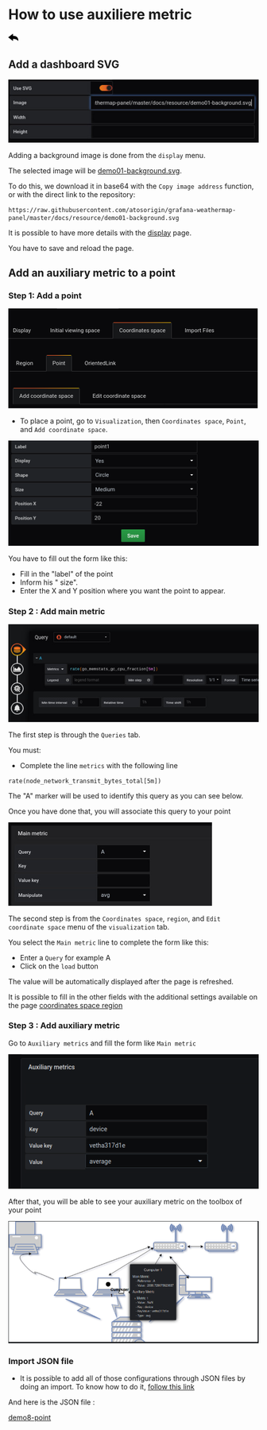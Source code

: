# How to use auxiliere metric
[![](../../screenshots/other/Go-back.png)](README.md)
 
## Add a dashboard SVG

![step 01](../../screenshots/demo/tutorial01/step01.jpg)


Adding a background image is done from the `display` menu.

The selected image will be [demo01-background.svg](../../resource/demo01-background.svg). 

To do this, we download it in base64 with the `Copy image address` function, or with the direct link to the repository: 


```
https://raw.githubusercontent.com/atosorigin/grafana-weathermap-panel/master/docs/resource/demo01-background.svg

```

It is possible to have more details with the [display](../editor/display.md) page.

You have to save and reload the page.

## Add  an auxiliary metric to a point

### Step 1: Add a point


![step 09](../../screenshots/demo/tutorial01/add-coordinate.png)

- To place a point, go to `Visualization`, then `Coordinates space`, `Point`, and `Add coordinate space`.

![step 09](../../screenshots/demo/tutorial01/point1.png)

You have to fill out the form like this: 

- Fill in the "label" of the point
- Inform his " size".
- Enter the X and Y position where you want the point to appear.

### Step 2 : Add main metric


![step 05](../../screenshots/demo/tutorial01/step05.jpg)


The first step is through the `Queries` tab.

You must:

- Complete the line `metrics` with the following line

```
rate(node_network_transmit_bytes_total[5m])
```

The "A" marker will be used to identify this query as you can see below.

Once you have done that, you will associate this query to your point


![step 06](../../screenshots/demo/tutorial01/step06.jpg)

The second step is from the `Coordinates space`, `region`, and `Edit coordinate space` menu of the `visualization` tab.

You select the `Main metric` line to complete the form like this: 

- Enter a `Query` for example A
- Click on the `load` button


The value will be automatically displayed after the page is refreshed.


It is possible to fill in the other fields with the additional settings available on the page [coordinates space region](../editor/coordinates-space-region.md)

### Step 3 : Add auxiliary metric 

Go to `Auxiliary metrics` and fill the form like `Main metric`

![auxiliere](../../screenshots/demo/tutorial08/auxiliere.png)

After that, you will be able to see your auxiliary metric on the toolbox of your point

![auxiliere](../../screenshots/demo/tutorial08/toolbox.png)

### Import JSON file

- It is possible to add all of those configurations through JSON files by doing an import. To know how to do it, [follow this link](../editor/import.md)

And here is the JSON file :

[demo8-point](../../resource/demo08-point.json) 
